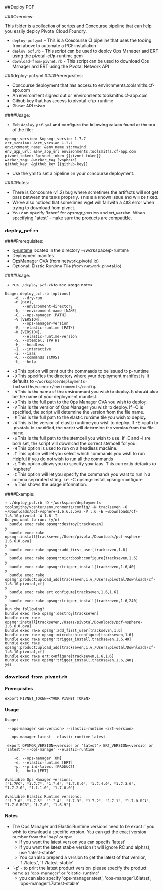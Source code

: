 ##Deploy PCF

###Overview:

This folder is a collection of scripts and Concourse pipeline that can help you easily deploy Pivotal Cloud Foundry.

* `deploy-pcf.yml` - This is a Concourse CI pipeline that uses the tooling from above to automate a PCF installation
* `deploy_pcf.rb` - This script can be used to deploy Ops Manager and ERT using the pivotal-cf/p-runtime gem
* `download-from-pivnet.rb` - This script can be used to download Ops Manager and ERT using the Pivotal Network API

###deploy-pcf.yml
####Prerequisites:
- Concourse deployment that has access to environments.toolsmiths.cf-app.com
- An environment signed out on environments.toolsmiths.cf-app.com
- Github key that has access to pivotal-cf/p-runtime
- Pivnet API token

####Usage:
- Edit `deploy-pcf.yml` and configure the following values found at the top of the file:
```
opsmgr_version: &opsmgr_version 1.7.7
ert_version: &ert_version 1.7.6
environment_name: &env_name stormwind
env_app_url: &env_app_url environments.toolsmiths.cf-app.com
pivnet_token: &pivnet_token {{pivnet-token}}
worker_tag: &worker_tag [vsphere]
github_key: &github_key {{github-key}}
```
- Use the yml to set a pipeline on your concourse deployment.

####Notes:
- There is Concourse (v1.2) bug where sometimes the artifacts will not get pass between the tasks properly. This is a known issue and will be fixed.
- We've also noticed that sometimes wget will fail with a 403 error when trying to download from pivnet. 
- You can specify 'latest' for opsmgr_version and ert_version. When specifying 'latest' - make sure the products are compatible.


### deploy_pcf.rb
####Prerequisites:

- [p-runtime](https://github.com/pivotal-cf/p-runtime) located in the directory ~/workspace/p-runtime
- Deployment manifest
- OpsManager OVA (from network.pivotal.io)
- Optional: Elastic Runtime Tile (from network.pivotal.io)

####Usage:

- run `./deploy_pcf.rb` to see usage notes

```
Usage: deploy_pcf.rb [options]
    -d, --dry-run
    -D [DIR],
        --environment-directory
    -N, --environment-name [NAME]
    -O, --ops-manager [PATH]
    -V [VERSION],
        --ops-manager-version
    -E, --elastic-runtime [PATH]
    -W [VERSION],
        --elastic-runtime-version
    -S, --stemcell [PATH]
    -H, --headless
    -I, --interactive
    -i, --iaas
    -C, --commands [CMDS]
    -h, --help
```

- `-d` This option will print out the commands to be issued to p-runtime
- `-D` This specifies the directory where your deployment manifest is. It defaults to `~/workspace/deployments-toolsmiths/vcenter/environments/config`.
- `-N` This is the name of the environment you wish to deploy. It should also be the name of your deployment manifest. 
- `-O` This is the full path to the Ops Manager OVA you wish to deploy.
- `-V` This is the version of Ops Manager you wish to deploy. If -O <path to ova> is specified, the script will determine the version from the file name.
- `-E` This is the full path to the elastic runtime tile you wish to deploy.
- `-W` This is the version of elastic runtime you wish to deploy. If -E <path to .pivotal> is specified, the script will determine the version from the file name.
- `-S` This is the full path to the stemcell you wish to use. If -E and -i are both set, the script will download the correct stemcell for you.
- `-H` This option is used to run on a headless machine.
- `-I` This option will let you select which commands you wish to run. Helpful if you do not wish to run all the commands
- `-i` This option allows you to specify your iaas. This currently defaults to 'vsphere'
- `-C` This option will let you specify the commands you want to run in a comma separated string. i.e. -C opsmgr:install,opsmgr:configure
- `-h` This shows the usage information.

####Example:

```
→ ./deploy_pcf.rb -D ~/workspace/deployments-toolsmiths/vcenter/environments/config/ -N trackseven -O ~/Downloads/pcf-vsphere-1.6.6.0.ova -V 1.6 -E ~/Downloads/cf-1.6.10.pivotal -W 1.6 -I
Do you want to run: (y/n)
  bundle exec rake opsmgr:destroy[trackseven]
y
  bundle exec rake opsmgr:install[trackseven,/Users/pivotal/Downloads/pcf-vsphere-1.6.6.0.ova]
y
  bundle exec rake opsmgr:add_first_user[trackseven,1.6]
y
  bundle exec rake opsmgr:microbosh:configure[trackseven,1.6]
y
  bundle exec rake opsmgr:trigger_install[trackseven,1.6,40]
y
  bundle exec rake opsmgr:product:upload_add[trackseven,1.6,/Users/pivotal/Downloads/cf-1.6.10.pivotal,cf]
y
  bundle exec rake ert:configure[trackseven,1.6,1.6]
y
  bundle exec rake opsmgr:trigger_install[trackseven,1.6,240]
y
Run the following?
bundle exec rake opsmgr:destroy[trackseven]
bundle exec rake opsmgr:install[trackseven,/Users/pivotal/Downloads/pcf-vsphere-1.6.6.0.ova]
bundle exec rake opsmgr:add_first_user[trackseven,1.6]
bundle exec rake opsmgr:microbosh:configure[trackseven,1.6]
bundle exec rake opsmgr:trigger_install[trackseven,1.6,40]
bundle exec rake opsmgr:product:upload_add[trackseven,1.6,/Users/pivotal/Downloads/cf-1.6.10.pivotal,cf]
bundle exec rake ert:configure[trackseven,1.6,1.6]
bundle exec rake opsmgr:trigger_install[trackseven,1.6,240]
yes
```

### download-from-pivnet.rb 
#### Prerequisites

```
export PIVNET_TOKEN=<YOUR PIVNET TOKEN>
```

#### Usage:

```
Usage:

 --ops-manager <om-version> --elastic-runtime <ert-version>

 --ops-manager latest --elastic-runtime latest

 export OPSMGR_VERSION=<version or 'latest'> ERT_VERSION=<version or 'latest'> --ops-manager --elastic-runtime

    -o, --ops-manager [OM]
    -e, --elastic-runtime [ERT]
    -p, --print-latest [PRODUCT]
    -h, --help [ERT]

Available Ops Manager versions:
["1.7RC", "1.7.7", "1.7.6", "1.7.5.0", "1.7.4.0", "1.7.3.0", "1.7.2.0", "1.7.1.0", "1.7.0.0"]

Available Elastic Runtime versions:
["1.7.6", "1.7.5", "1.7.4", "1.7.3", "1.7.2", "1.7.1", "1.7.0 RC4", "1.7.0 RC3", "1.7.0", "1.6.9"]
```
#### Notes:

* The Ops Manager and Elastic Runtime versions need to be exact if you wish to download a specific version. You can get the exact version number from the 'help' output
  * If you want the latest version you can specify 'latest'
  * If you want the latest stable version (it will ignore RC and alphas), use 'latest-stable'
  * You can also prepend a version to get the latest of that version, '1.7latest', '1.7latest-stable'
* '-p' - to print the latest product version, please specify the product name as 'ops-manager' or 'elastic-runtime'
  * you can also specify 'ops-managerlatest', 'ops-manager1.6latest', 'ops-manager1.7latest-stable'
